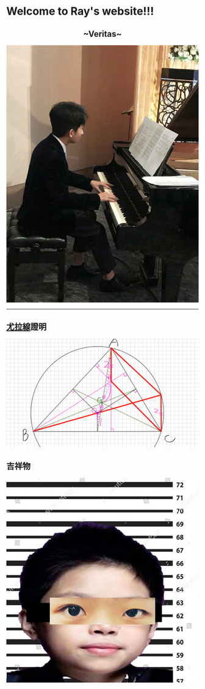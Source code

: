 # Welcome to Ray's website!!!
## <div align="center"> ~Veritas~ </div>

![Ray](/assets/HandsomeRay.jpg)

---

## [尤拉線](https://zh.wikipedia.org/wiki/%E6%AD%90%E6%8B%89%E7%B7%9A)證明

![EulerLine](/assets/EulerLine.png)

## 吉祥物

![Jimmy](/assets/JerkJimmy.png)

